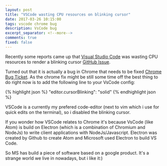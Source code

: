 ```yaml
---
layout: post
title: "VSCode wasting CPU resources on blinking cursor"
date: 2017-03-26 10:15:00
tags: vscode chrome bug
description: VsCode bug
excerpt_separator: <!--more-->
comments: true
fixed: false
---
```


Recently some reports came up that [Visual Studio Code](https://code.visualstudio.com) was wasting CPU resources to render a blinking cursor [GitHub Issue](https://github.com/Microsoft/vscode/issues/22900).

Turned out that it is actually a bug in Chrome that needs to be fixed [Chrome Bug Ticket](https://bugs.chromium.org/p/chromium/issues/detail?id=361587). As the chrome fix might be still some time off the best thing to do right now is to add the following line to your VsCode config:

{% highlight json %}
 "editor.cursorBlinking": "solid"
{% endhighlight json %}

<!--more-->

VSCode is a currently my prefered code-editor (next to vim which i use for quick edits on the terminal), so i disabled the blinking cursor.

If you wonder how VSCode relates to Chrome it's because VsCode (like Atom) is build on Electron (which is a combination of Chromium and NodeJs) to write client applications with NodeJs/Javascript. Electron was created by Github to create Atom and Microsoft used Electron to build VS Code.

So MS has build a piece of software based on a google product. It's a strange world we live in nowadays, but i like it:)